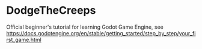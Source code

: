 # DodgeTheCreeps
Official beginner's tutorial for learning Godot Game Engine,
see https://docs.godotengine.org/en/stable/getting_started/step_by_step/your_first_game.html
